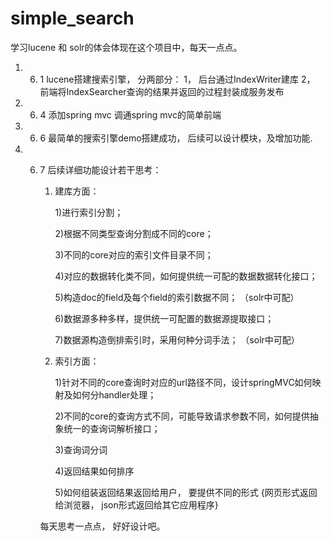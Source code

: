 # simple_search
学习lucene 和 solr的体会体现在这个项目中，每天一点点。

1.   6. 1 lucene搭建搜索引擎， 分两部分： 1， 后台通过IndexWriter建库  2， 前端将IndexSearcher查询的结果并返回的过程封装成服务发布

2.   6. 4 添加spring mvc 调通spring mvc的简单前端

3.   6. 6 最简单的搜索引擎demo搭建成功， 后续可以设计模块，及增加功能.

4.   6. 7 后续详细功能设计若干思考：

        1. 建库方面：

            1)进行索引分割；

            2)根据不同类型查询分割成不同的core；

            3)不同的core对应的索引文件目录不同；

            4)对应的数据转化类不同，如何提供统一可配的数据数据转化接口；

            5)构造doc的field及每个field的索引数据不同； （solr中可配）

            6)数据源多种多样，提供统一可配置的数据源提取接口；

            7)数据源构造倒排索引时，采用何种分词手法； （solr中可配）

        2. 索引方面：

            1)针对不同的core查询时对应的url路径不同，设计springMVC如何映射及如何分handler处理；

            2)不同的core的查询方式不同，可能导致请求参数不同，如何提供抽象统一的查询词解析接口；

            3)查询词分词

            4)返回结果如何排序

            5)如何组装返回结果返回给用户， 要提供不同的形式 {网页形式返回给浏览器， json形式返回给其它应用程序}

        每天思考一点点， 好好设计吧。
